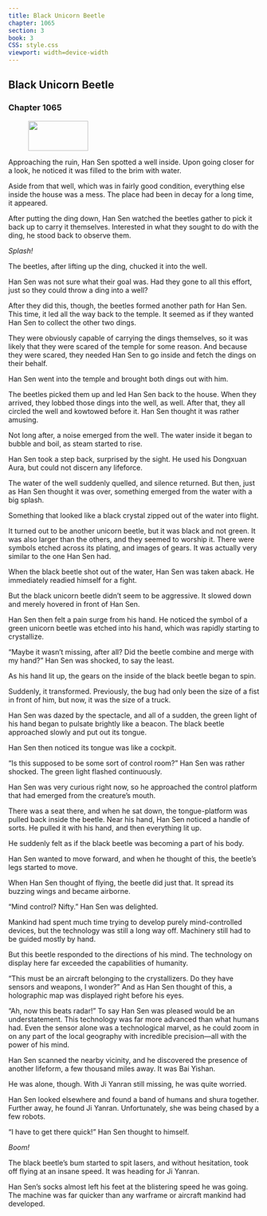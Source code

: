 ```yaml
---
title: Black Unicorn Beetle
chapter: 1065
section: 3
book: 3
CSS: style.css
viewport: width=device-width
---
```


## Black Unicorn Beetle

### Chapter 1065

<figure>
	<img src="../Images/gem.gif" alt="" id="gem" width="120" height="60" />
</figure>

Approaching the ruin, Han Sen spotted a well inside. Upon going closer for a look, he noticed it was filled to the brim with water.

Aside from that well, which was in fairly good condition, everything else inside the house was a mess. The place had been in decay for a long time, it appeared.

After putting the ding down, Han Sen watched the beetles gather to pick it back up to carry it themselves. Interested in what they sought to do with the ding, he stood back to observe them.

*Splash!*

The beetles, after lifting up the ding, chucked it into the well.

Han Sen was not sure what their goal was. Had they gone to all this effort, just so they could throw a ding into a well?

After they did this, though, the beetles formed another path for Han Sen. This time, it led all the way back to the temple. It seemed as if they wanted Han Sen to collect the other two dings.

They were obviously capable of carrying the dings themselves, so it was likely that they were scared of the temple for some reason. And because they were scared, they needed Han Sen to go inside and fetch the dings on their behalf.

Han Sen went into the temple and brought both dings out with him.

The beetles picked them up and led Han Sen back to the house. When they arrived, they lobbed those dings into the well, as well. After that, they all circled the well and kowtowed before it. Han Sen thought it was rather amusing.

Not long after, a noise emerged from the well. The water inside it began to bubble and boil, as steam started to rise.

Han Sen took a step back, surprised by the sight. He used his Dongxuan Aura, but could not discern any lifeforce.

The water of the well suddenly quelled, and silence returned. But then, just as Han Sen thought it was over, something emerged from the water with a big splash.

Something that looked like a black crystal zipped out of the water into flight.

It turned out to be another unicorn beetle, but it was black and not green. It was also larger than the others, and they seemed to worship it. There were symbols etched across its plating, and images of gears. It was actually very similar to the one Han Sen had.

When the black beetle shot out of the water, Han Sen was taken aback. He immediately readied himself for a fight.

But the black unicorn beetle didn’t seem to be aggressive. It slowed down and merely hovered in front of Han Sen.

Han Sen then felt a pain surge from his hand. He noticed the symbol of a green unicorn beetle was etched into his hand, which was rapidly starting to crystallize.

“Maybe it wasn’t missing, after all? Did the beetle combine and merge with my hand?” Han Sen was shocked, to say the least.

As his hand lit up, the gears on the inside of the black beetle began to spin.

Suddenly, it transformed. Previously, the bug had only been the size of a fist in front of him, but now, it was the size of a truck.

Han Sen was dazed by the spectacle, and all of a sudden, the green light of his hand began to pulsate brightly like a beacon. The black beetle approached slowly and put out its tongue.

Han Sen then noticed its tongue was like a cockpit.

“Is this supposed to be some sort of control room?” Han Sen was rather shocked. The green light flashed continuously.

Han Sen was very curious right now, so he approached the control platform that had emerged from the creature’s mouth.

There was a seat there, and when he sat down, the tongue-platform was pulled back inside the beetle. Near his hand, Han Sen noticed a handle of sorts. He pulled it with his hand, and then everything lit up.

He suddenly felt as if the black beetle was becoming a part of his body.

Han Sen wanted to move forward, and when he thought of this, the beetle’s legs started to move.

When Han Sen thought of flying, the beetle did just that. It spread its buzzing wings and became airborne.

“Mind control? Nifty.” Han Sen was delighted.

Mankind had spent much time trying to develop purely mind-controlled devices, but the technology was still a long way off. Machinery still had to be guided mostly by hand.

But this beetle responded to the directions of his mind. The technology on display here far exceeded the capabilities of humanity.

“This must be an aircraft belonging to the crystallizers. Do they have sensors and weapons, I wonder?” And as Han Sen thought of this, a holographic map was displayed right before his eyes.

“Ah, now this beats radar!” To say Han Sen was pleased would be an understatement. This technology was far more advanced than what humans had. Even the sensor alone was a technological marvel, as he could zoom in on any part of the local geography with incredible precision—all with the power of his mind.

Han Sen scanned the nearby vicinity, and he discovered the presence of another lifeform, a few thousand miles away. It was Bai Yishan.

He was alone, though. With Ji Yanran still missing, he was quite worried.

Han Sen looked elsewhere and found a band of humans and shura together. Further away, he found Ji Yanran. Unfortunately, she was being chased by a few robots.

“I have to get there quick!” Han Sen thought to himself.

*Boom!*

The black beetle’s bum started to spit lasers, and without hesitation, took off flying at an insane speed. It was heading for Ji Yanran.

Han Sen’s socks almost left his feet at the blistering speed he was going. The machine was far quicker than any warframe or aircraft mankind had developed.